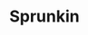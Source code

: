 ---
slug: sprunkin
title: Sprunkin
description: "Sprunkin is an exciting online game. Play for free directly in your browser!"
icon: /images/popular_mods/Sprunkin.png
url: https://wowtbc.net/sprunkin/sprunkin/index.html
previewImage: /images/popular_mods/Sprunkin.png
type: popular mods

# SEO配置
seo:
  title: "Sprunkin - Play Free Online Game | Fun Browser Games"
  description: "Sprunkin - Play this fun online game for free in your browser. No download required!"
  ogImage: "/images/popular_mods/Sprunkin.png"
  keywords: "sprunkin, online game, browser game, free game, popular mods game, play online"

videoUrls:
  - https://www.youtube.com/embed/example1
  - https://www.youtube.com/embed/example2

whyPlay:
  title: "Why Play Sprunkin?"
  items:
    - "Immersive Gameplay: Sprunkin offers an engaging and immersive gaming experience that will keep you entertained for hours"
    - "Challenging Levels: Test your skills with increasingly difficult challenges and obstacles"
    - "Beautiful Graphics: Enjoy stunning visuals and smooth animations that bring the game world to life"
    - "Regular Updates: New content and features are added regularly to keep the game fresh and exciting"
    - "Free to Play: Experience all the fun without spending a penny"
    - "Community Features: Connect with other players, share strategies, and compete for high scores"
    - "Cross-Platform: Play on any device with a web browser, no downloads required"

features:
  title: "Key Features of Sprunkin"
  image: "/images/popular_mods/Sprunkin.png"
  items:
    - "Intuitive Controls: Easy to learn controls make Sprunkin accessible for players of all skill levels"
    - "Multiple Game Modes: Enjoy various gameplay options that provide different challenges and experiences"
    - "Character Customization: Personalize your gaming experience with unique characters and items"
    - "Achievement System: Complete special tasks to earn rewards and recognition"
    - "Leaderboards: Compete with players worldwide and see who can achieve the highest scores"

characteristics:
  title: "Game Characteristics"
  image: "/images/popular_mods/Sprunkin.png"
  items:
    - "Genre: Popular mods game with elements of strategy and skill"
    - "Difficulty: Suitable for both casual gamers and those seeking a challenge"
    - "Play Time: Quick sessions or extended gameplay, depending on your preference"
    - "Art Style: Vibrant and engaging visuals that enhance the gaming experience"
    - "Sound Design: Immersive audio that complements the gameplay perfectly"

info: "Sprunkin is an exciting online game that offers players a unique and engaging gaming experience. With its intuitive controls, stunning visuals, and challenging gameplay, Sprunkin provides hours of entertainment for players of all ages and skill levels. Whether you're looking for a quick gaming session during a break or an extended play session, Sprunkin delivers an immersive experience that will keep you coming back for more. The game features multiple levels of increasing difficulty, ensuring that players are constantly challenged as they progress. With regular updates adding new content and features, Sprunkin remains fresh and exciting, providing endless entertainment options for its growing community of players."

howToPlayIntro: "Welcome to Sprunkin! This guide will walk you through the basics and help you master the game. Whether you're a beginner or looking to improve your skills, these tips and instructions will enhance your gaming experience."

howToPlaySteps:
  - title: "Getting Started"
    description: "Begin your Sprunkin adventure by familiarizing yourself with the controls. Use your keyboard or mouse to navigate through the game interface. The tutorial will guide you through the basic mechanics and help you understand the objectives."
  - title: "Understanding the Objectives"
    description: "In Sprunkin, your main goal is to progress through levels by completing specific objectives. Each level presents unique challenges that require different strategies and approaches."
  - title: "Mastering the Controls"
    description: "Practice using the controls to improve your precision and reaction time. Sprunkin requires quick reflexes and strategic thinking to overcome obstacles and defeat opponents."
  - title: "Utilizing Power-ups"
    description: "Collect power-ups throughout the game to enhance your abilities and overcome difficult challenges. Each power-up offers unique advantages that can be crucial for success."
  - title: "Developing Strategies"
    description: "As you progress in Sprunkin, develop effective strategies for different scenarios. Analyze patterns, anticipate challenges, and adapt your approach to maximize your performance."

faq:
  title: "Frequently Asked Questions about Sprunkin"
  items:
    - question: "Is Sprunkin free to play?"
      answer: "Yes, Sprunkin is completely free to play directly in your web browser. No downloads or purchases are required to enjoy the full game experience."
    - question: "Can I play Sprunkin on mobile devices?"
      answer: "Yes, Sprunkin is optimized for both desktop and mobile play. You can enjoy the game on any device with a web browser and internet connection."
    - question: "Are there any in-game purchases?"
      answer: "While Sprunkin is free to play, there may be optional in-game purchases available for cosmetic items or additional features that don't affect core gameplay."
    - question: "How often is Sprunkin updated?"
      answer: "The developers regularly update Sprunkin with new content, features, and improvements based on player feedback and game performance."
    - question: "Can I play Sprunkin offline?"
      answer: "Currently, Sprunkin requires an internet connection to play as it's a browser-based online game."
    - question: "Is Sprunkin suitable for children?"
      answer: "Yes, Sprunkin is designed to be family-friendly and suitable for players of all ages."
    - question: "How do I report bugs or issues?"
      answer: "If you encounter any problems while playing Sprunkin, you can report them through the game's support page or contact the developers directly through their website."
    - question: "Still Have Questions?"
      answer: "If you have additional questions about Sprunkin that aren't covered in this FAQ, please visit our support center or contact our customer service team for assistance."
---